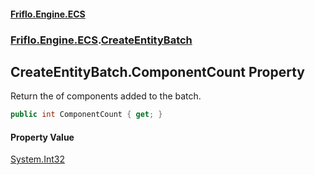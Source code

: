 #### [Friflo.Engine.ECS](index.md 'index')
### [Friflo.Engine.ECS](Friflo.Engine.ECS.md 'Friflo.Engine.ECS').[CreateEntityBatch](CreateEntityBatch.md 'Friflo.Engine.ECS.CreateEntityBatch')

## CreateEntityBatch.ComponentCount Property

Return the of components added to the batch.

```csharp
public int ComponentCount { get; }
```

#### Property Value
[System.Int32](https://docs.microsoft.com/en-us/dotnet/api/System.Int32 'System.Int32')